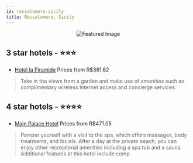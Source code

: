 ```yaml
---
id: roccalumera-sicily
title: Roccalumera, Sicily
---
```


<center><img src="https://i.travelapi.com/hotels/2000000/1650000/1644700/1644636/b9a96e4d_z.jpg" alt="Featured Image" /></center>


##  3 star hotels - ⭐️⭐️⭐️

-    [Hotel la Piramide](https://us.hurb.com/hotels/roccalumera/hotel-la-piramide-JNP-JP836346?cmp=18055) Prices from R$381.62
   > Take in the views from a garden and make use of amenities such as complimentary wireless Internet access and concierge services.

##  4 star hotels - ⭐️⭐️⭐️⭐️

-    [Main Palace Hotel](https://us.hurb.com/hotels/roccalumera/main-palace-hotel-JNP-JP746939?cmp=18055) Prices from R$471.05
   > Pamper yourself with a visit to the spa, which offers massages, body treatments, and facials. After a day at the private beach, you can enjoy other recreational amenities including a spa tub and a sauna. Additional features at this hotel include comp

